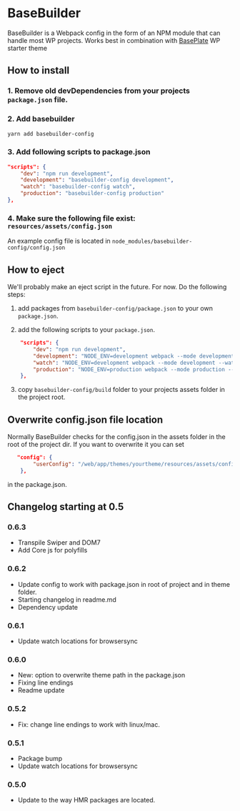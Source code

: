 # BaseBuilder

BaseBuilder is a Webpack config in the form of an NPM module that can handle most WP projects.
Works best in combination with [BasePlate](https://github.com/Levdbas/BasePlate 'Check out BasePlate') WP starter theme

## How to install

### 1. Remove old devDependencies from your projects `package.json` file.

### 2. Add basebuilder

```bash
yarn add basebuilder-config
```

### 3. Add following scripts to package.json

```json
"scripts": {
    "dev": "npm run development",
    "development": "basebuilder-config development",
    "watch": "basebuilder-config watch",
    "production": "basebuilder-config production"
},
```

### 4. Make sure the following file exist: `resources/assets/config.json`

An example config file is located in `node_modules/basebuilder-config/config.json`

## How to eject

We'll probably make an eject script in the future. For now. Do the following steps:

1. add packages from `basebuilder-config/package.json` to your own `package.json`.

2. add the following scripts to your `package.json`.

```json
    "scripts": {
        "dev": "npm run development",
        "development": "NODE_ENV=development webpack --mode development --config assets/build/webpack.config.js",
        "watch": "NODE_ENV=development webpack --mode development --watch --config assets/build/webpack.config.js",
        "production": "NODE_ENV=production webpack --mode production --config assets/build/webpack.config.js"
    },
```

3. copy `basebuilder-config/build` folder to your projects assets folder in the project root.

## Overwrite config.json file location

Normally BaseBuilder checks for the config.json in the assets folder in the root of the project dir.
If you want to overwrite it you can set

```json
   "config": {
        "userConfig": "/web/app/themes/yourtheme/resources/assets/config.json"
    },
```

in the package.json.

## Changelog starting at 0.5

### 0.6.3

-   Transpile Swiper and DOM7
-   Add Core js for polyfills

### 0.6.2

-   Update config to work with package.json in root of project and in theme folder.
-   Starting changelog in readme.md
-   Dependency update

### 0.6.1

-   Update watch locations for browsersync

### 0.6.0

-   New: option to overwrite theme path in the package.json
-   Fixing line endings
-   Readme update

### 0.5.2

-   Fix: change line endings to work with linux/mac.

### 0.5.1

-   Package bump
-   Update watch locations for browsersync

### 0.5.0

-   Update to the way HMR packages are located.
